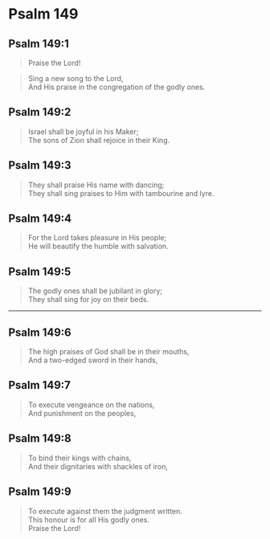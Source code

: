 # Psalm 149

## Psalm 149:1

> Praise the Lord!

> Sing a new song to the Lord,  
> And His praise in the congregation of the godly ones.

## Psalm 149:2

> Israel shall be joyful in his Maker;  
> The sons of Zion shall rejoice in their King.

## Psalm 149:3

> They shall praise His name with dancing;  
> They shall sing praises to Him with tambourine and lyre.

## Psalm 149:4

> For the Lord takes pleasure in His people;  
> He will beautify the humble with salvation.

## Psalm 149:5

> The godly ones shall be jubilant in glory;  
> They shall sing for joy on their beds.

---

## Psalm 149:6

> The high praises of God shall be in their mouths,  
> And a two-edged sword in their hands,

## Psalm 149:7

> To execute vengeance on the nations,  
> And punishment on the peoples,

## Psalm 149:8

> To bind their kings with chains,  
> And their dignitaries with shackles of iron,

## Psalm 149:9

> To execute against them the judgment written.  
> This honour is for all His godly ones.  
> Praise the Lord!
